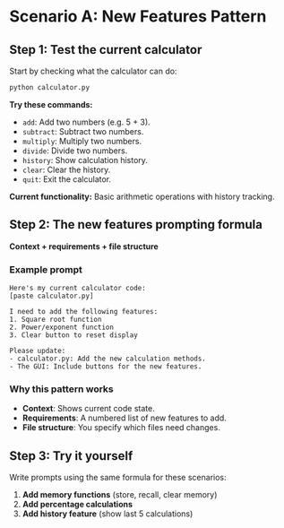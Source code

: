 # Scenario A: New Features Pattern

## Step 1: Test the current calculator

Start by checking what the calculator can do:

```bash
python calculator.py
```

**Try these commands:**
- `add`: Add two numbers (e.g. 5 + 3).
- `subtract`: Subtract two numbers.
- `multiply`: Multiply two numbers.
- `divide`: Divide two numbers.
- `history`: Show calculation history.
- `clear`: Clear the history.
- `quit`: Exit the calculator.

**Current functionality:** Basic arithmetic operations with history tracking.

## Step 2: The new features prompting formula
**Context + requirements + file structure**

### Example prompt
```
Here's my current calculator code:
[paste calculator.py]

I need to add the following features:
1. Square root function
2. Power/exponent function  
3. Clear button to reset display

Please update:
- calculator.py: Add the new calculation methods.
- The GUI: Include buttons for the new features.
```

### Why this pattern works
- **Context**: Shows current code state.
- **Requirements**: A numbered list of new features to add.
- **File structure**: You specify which files need changes.

## Step 3: Try it yourself

Write prompts using the same formula for these scenarios:

1. **Add memory functions** (store, recall, clear memory)
2. **Add percentage calculations** 
3. **Add history feature** (show last 5 calculations)
